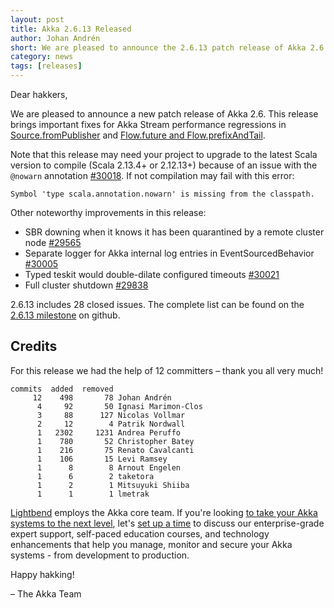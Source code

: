 ```yaml
---
layout: post
title: Akka 2.6.13 Released
author: Johan Andrén
short: We are pleased to announce the 2.6.13 patch release of Akka 2.6
category: news
tags: [releases]
---
```


Dear hakkers,

We are pleased to announce a new patch release of Akka 2.6. This release brings important fixes for Akka Stream performance regressions in [Source.fromPublisher](https://github.com/akka/akka/issues/30022) and [Flow.future and Flow.prefixAndTail](https://github.com/akka/akka/pull/30039).

Note that this release may need your project to upgrade to the latest Scala version to compile (Scala 2.13.4+ or 2.12.13+) because of an issue with the `@nowarn` annotation [#30018](https://github.com/akka/akka/issues/30018). If not compilation may fail with this error:

```
Symbol 'type scala.annotation.nowarn' is missing from the classpath.
```

Other noteworthy improvements in this release:

 * SBR downing when it knows it has been quarantined by a remote cluster node [#29565](https://github.com/akka/akka/issues/29565)
 * Separate logger for Akka internal log entries in EventSourcedBehavior [#30005](https://github.com/akka/akka/issues/30005)
 * Typed teskit would double-dilate configured timeouts [#30021](https://github.com/akka/akka/issues/30021)
 * Full cluster shutdown [#29838](https://github.com/akka/akka/pull/29838)

2.6.13 includes 28 closed issues. The complete list can be found on the [2.6.13 milestone](https://github.com/akka/akka/milestone/174?closed=1) on github.

## Credits

For this release we had the help of 12 committers – thank you all very much!

```
commits  added  removed
     12    498       78 Johan Andrén
      4     92       50 Ignasi Marimon-Clos
      3     88      127 Nicolas Vollmar
      2     12        4 Patrik Nordwall
      1   2302     1231 Andrea Peruffo
      1    780       52 Christopher Batey
      1    216       75 Renato Cavalcanti
      1    106       15 Levi Ramsey
      1      8        8 Arnout Engelen
      1      6        2 taketora
      1      2        1 Mitsuyuki Shiiba
      1      1        1 lmetrak
```

[Lightbend](https://www.lightbend.com/) employs the Akka core team. If you're looking [to take your Akka systems to the next level](https://www.lightbend.com/akka#subscription), let's [set up a time](https://www.lightbend.com/contact) to discuss our enterprise-grade expert support, self-paced education courses, and technology enhancements that help you manage, monitor and secure your Akka systems - from development to production.

Happy hakking!

– The Akka Team
